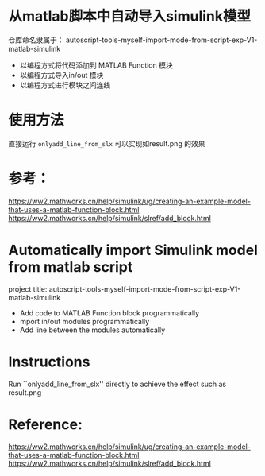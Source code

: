 # 从matlab脚本中自动导入simulink模型

仓库命名隶属于：  autoscript-tools-myself-import-mode-from-script-exp-V1-matlab-simulink

- 以编程方式将代码添加到 MATLAB Function 模块
- 以编程方式导入in/out 模块
- 以编程方式进行模块之间连线

# 使用方法
直接运行 ``onlyadd_line_from_slx`` 可以实现如result.png 的效果

# 参考：
https://ww2.mathworks.cn/help/simulink/ug/creating-an-example-model-that-uses-a-matlab-function-block.html
https://ww2.mathworks.cn/help/simulink/slref/add_block.html

# Automatically import Simulink model from matlab script

project title: autoscript-tools-myself-import-mode-from-script-exp-V1-matlab-simulink

- Add code to MATLAB Function block programmatically
- mport in/out modules programmatically
- Add line between the modules automatically

# Instructions
Run ``onlyadd_line_from_slx'' directly to achieve the effect such as result.png

# Reference:
https://ww2.mathworks.cn/help/simulink/ug/creating-an-example-model-that-uses-a-matlab-function-block.html
https://ww2.mathworks.cn/help/simulink/slref/add_block.html